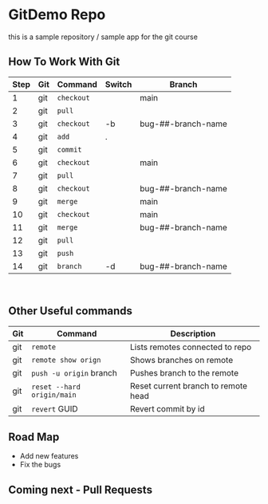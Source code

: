 # GitDemo Repo

this is a sample repository / sample app for the git course

## How To Work With Git

| Step | Git | Command    | Switch | Branch             |
| ---- | --- | ---------- | ------ | ------------------ |
| 1    | git | `checkout` |        | main               |
| 2    | git | `pull`     |        |                    |
| 3    | git | `checkout` | -b     | bug-##-branch-name |
| 4    | git | `add`      | .      |                    |
| 5    | git | `commit`   |        |                    |
| 6    | git | `checkout` |        | main               |
| 7    | git | `pull`     |        |                    |
| 8    | git | `checkout` |        | bug-##-branch-name |
| 9    | git | `merge`    |        | main               |
| 10   | git | `checkout` |        | main               |
| 11   | git | `merge`    |        | bug-##-branch-name |
| 12   | git | `pull`     |        |                    |
| 13   | git | `push`     |        |                    |
| 14   | git | `branch`   | -d     | bug-##-branch-name |

</br>

## Other Useful commands

| Git | Command                    | Description                         |
| --- | -------------------------- | ----------------------------------- |
| git | `remote`                   | Lists remotes connected to repo     |
| git | `remote show orign`        | Shows branches on remote            |
| git | `push -u origin` branch    | Pushes branch to the remote         |
| git | `reset --hard origin/main` | Reset current branch to remote head |
| git | `revert` GUID              | Revert commit by id                 |

## Road Map

- Add new features
- Fix the bugs

## Coming next - Pull Requests
